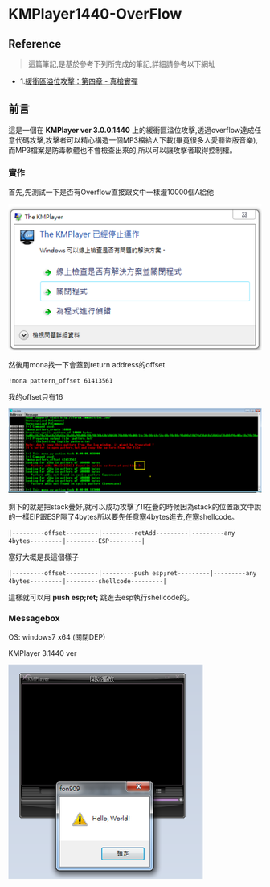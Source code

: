 # KMPlayer1440-OverFlow

## Reference

> 這篇筆記,是基於參考下列所完成的筆記,詳細請參考以下網址
+ 1.<a href="http://securityalley.blogspot.tw/2014/09/blog-post.html">緩衝區溢位攻擊：第四章 - 真槍實彈</a>

## 前言

這是一個在 **KMPlayer ver 3.0.0.1440** 上的緩衝區溢位攻擊,透過overflow達成任意代碼攻擊,攻擊者可以精心構造一個MP3檔給人下載(畢竟很多人愛聽盜版音樂),而MP3檔案是防毒軟體也不會檢查出來的,所以可以讓攻擊者取得控制權。

### 實作

首先,先測試一下是否有Overflow直接跟文中一樣灌10000個A給他

![kmp10000A](https://github.com/qqgnoe466263/shellcode/blob/master/KMPlayer1440-Attack/pic/kmp10000A.png)

然後用mona找一下會蓋到return address的offset

    !mona pattern_offset 61413561

我的offset只有16

![offset](https://github.com/qqgnoe466263/shellcode/blob/master/KMPlayer1440-Attack/pic/offset.png)

剩下的就是把stack疊好,就可以成功攻擊了!!在疊的時候因為stack的位置跟文中說的一樣EIP跟ESP隔了4bytes所以要先任意塞4bytes進去,在塞shellcode。

    |---------offset---------|---------retAdd---------|---------any 4bytes---------|---------ESP---------|

塞好大概是長這個樣子

    |---------offset---------|---------push esp;ret---------|---------any 4bytes---------|---------shellcode---------|


這樣就可以用 **push esp;ret;** 跳進去esp執行shellcode的。

### Messagebox

OS: windows7 x64 (關閉DEP)

KMPlayer 3.1440 ver

![messagebox](https://github.com/qqgnoe466263/shellcode/blob/master/KMPlayer1440-Attack/pic/message.png)
